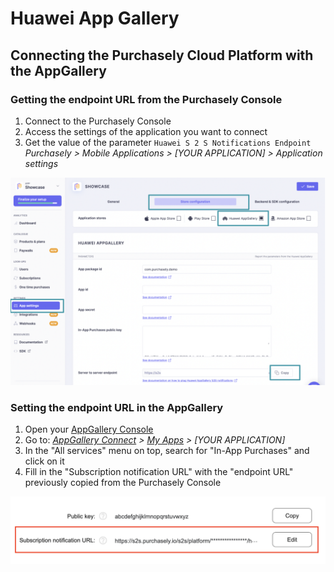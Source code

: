# Huawei App Gallery

## Connecting the Purchasely Cloud Platform with the AppGallery

### Getting the endpoint URL from the Purchasely Console

1. Connect to the Purchasely Console
2. Access the settings of the application you want to connect
3. Get the value of the parameter `Huawei S 2 S Notifications Endpoint` \
   _Purchasely > Mobile Applications > \[YOUR APPLICATION] > Application settings_

![](<../.gitbook/assets/image (189).png>)

### Setting the endpoint URL in the AppGallery

1. Open your [AppGallery Console](https://developer.huawei.com/consumer/en/console#/serviceCards/)
2. Go to: [_AppGallery Connect_](https://developer.huawei.com/consumer/en/service/josp/agc/index.html) _>_ [_My Apps_](https://developer.huawei.com/consumer/en/service/josp/agc/index.html#/myApp) _> \[YOUR APPLICATION]_
3. In the "All services" menu on top, search for "In-App Purchases" and click on it
4. Fill in the "Subscription notification URL" with the "endpoint URL" previously copied from the Purchasely Console

![](<../.gitbook/assets/Screenshot 2021-01-05 at 12.18.21.png>)
